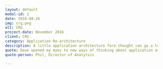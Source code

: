 ```yaml
---
layout: default
modal-id: 2
date: 2016-08-26
img: crg.png
alt: CRG
project-date: November 2016
client: CRG
category: Application Re-architecture
description: A little application architecture fore-thought can go a long way. Dave assisted CRG team to re-architect their ASP.NET application to leverage a three layer design that separated application concerns.
quote: Dave opened my eyes to new ways of thinking about application architecture. His guidance helped me to understand how to better handle and protect our data, which is paramount in our research organization.
quote-person: Phil, Director of Analytics

---
```

